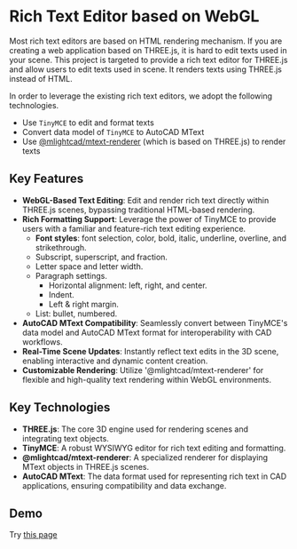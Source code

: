 # Rich Text Editor based on WebGL

Most rich text editors are based on HTML rendering mechanism. If you are creating a web application based on THREE.js, it is hard to edit texts used in your scene. This project is targeted to provide a rich text editor for THREE.js and allow users to edit texts used in scene. It renders texts using THREE.js instead of HTML.

In order to leverage the existing rich text editors, we adopt the following technologies.

- Use `TinyMCE` to edit and format texts
- Convert data model of `TinyMCE` to AutoCAD MText
- Use [@mlightcad/mtext-renderer](https://github.com/mlight-lee/mtext-renderer) (which is based on THREE.js) to render texts

## Key Features

- **WebGL-Based Text Editing**: Edit and render rich text directly within THREE.js scenes, bypassing traditional HTML-based rendering.
- **Rich Formatting Support**: Leverage the power of TinyMCE to provide users with a familiar and feature-rich text editing experience.
  - **Font styles**: font selection, color, bold, italic, underline, overline, and strikethrough.
  - Subscript, superscript, and fraction.
  - Letter space and letter width.
  - Paragraph settings.
    - Horizontal alignment: left, right, and center.
    - Indent.
    - Left & right margin.
  - List: bullet, numbered.
- **AutoCAD MText Compatibility**: Seamlessly convert between TinyMCE's data model and AutoCAD MText format for interoperability with CAD workflows.
- **Real-Time Scene Updates**: Instantly reflect text edits in the 3D scene, enabling interactive and dynamic content creation.
- **Customizable Rendering**: Utilize '@mlightcad/mtext-renderer' for flexible and high-quality text rendering within WebGL environments.

## Key Technologies

- **THREE.js**: The core 3D engine used for rendering scenes and integrating text objects.
- **TinyMCE**: A robust WYSIWYG editor for rich text editing and formatting.
- **@mlightcad/mtext-renderer**: A specialized renderer for displaying MText objects in THREE.js scenes.
- **AutoCAD MText**: The data format used for representing rich text in CAD applications, ensuring compatibility and data exchange.

## Demo

Try [this page](https://mlight-lee.github.io/mtext-editor/)

